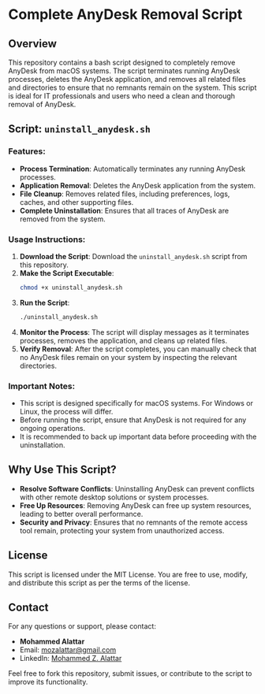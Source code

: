 # Complete AnyDesk Removal Script

## Overview

This repository contains a bash script designed to completely remove AnyDesk from macOS systems. The script terminates running AnyDesk processes, deletes the AnyDesk application, and removes all related files and directories to ensure that no remnants remain on the system. This script is ideal for IT professionals and users who need a clean and thorough removal of AnyDesk.

## Script: `uninstall_anydesk.sh`

### Features:
- **Process Termination**: Automatically terminates any running AnyDesk processes.
- **Application Removal**: Deletes the AnyDesk application from the system.
- **File Cleanup**: Removes related files, including preferences, logs, caches, and other supporting files.
- **Complete Uninstallation**: Ensures that all traces of AnyDesk are removed from the system.

### Usage Instructions:
1. **Download the Script**: Download the `uninstall_anydesk.sh` script from this repository.
2. **Make the Script Executable**:
   ```bash
   chmod +x uninstall_anydesk.sh
   ```
3. **Run the Script**:
   ```bash
   ./uninstall_anydesk.sh
   ```
4. **Monitor the Process**: The script will display messages as it terminates processes, removes the application, and cleans up related files.
5. **Verify Removal**: After the script completes, you can manually check that no AnyDesk files remain on your system by inspecting the relevant directories.

### Important Notes:
- This script is designed specifically for macOS systems. For Windows or Linux, the process will differ.
- Before running the script, ensure that AnyDesk is not required for any ongoing operations.
- It is recommended to back up important data before proceeding with the uninstallation.

## Why Use This Script?
- **Resolve Software Conflicts**: Uninstalling AnyDesk can prevent conflicts with other remote desktop solutions or system processes.
- **Free Up Resources**: Removing AnyDesk can free up system resources, leading to better overall performance.
- **Security and Privacy**: Ensures that no remnants of the remote access tool remain, protecting your system from unauthorized access.

## License

This script is licensed under the MIT License. You are free to use, modify, and distribute this script as per the terms of the license.

## Contact

For any questions or support, please contact:
- **Mohammed Alattar**
- Email: [mozalattar@gmail.com](mailto:mozalattar@gmail.com)
- LinkedIn: [Mohammed Z. Alattar](https://www.linkedin.com/in/mohammed-z-alattar/)

Feel free to fork this repository, submit issues, or contribute to the script to improve its functionality.
